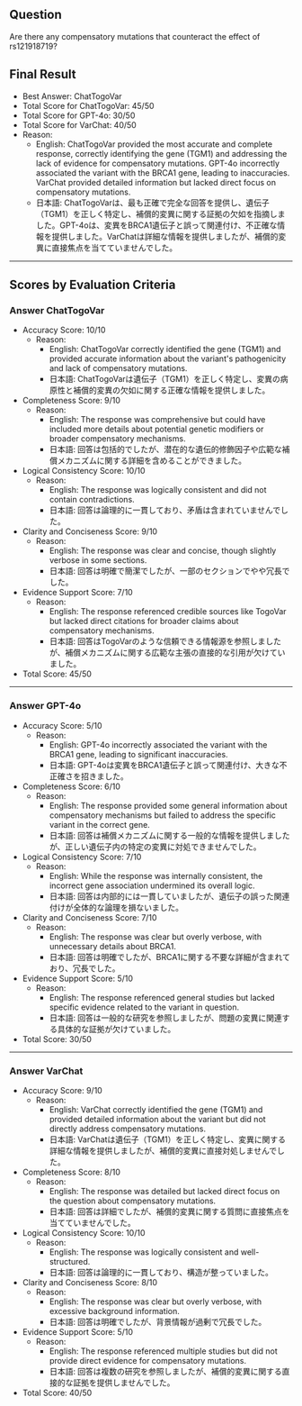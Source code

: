 ## Question

Are there any compensatory mutations that counteract the effect of rs121918719?

## Final Result

- Best Answer: ChatTogoVar
- Total Score for ChatTogoVar: 45/50
- Total Score for GPT-4o: 30/50
- Total Score for VarChat: 40/50
- Reason:
  - English: ChatTogoVar provided the most accurate and complete response, correctly identifying the gene (TGM1) and addressing the lack of evidence for compensatory mutations. GPT-4o incorrectly associated the variant with the BRCA1 gene, leading to inaccuracies. VarChat provided detailed information but lacked direct focus on compensatory mutations.
  - 日本語: ChatTogoVarは、最も正確で完全な回答を提供し、遺伝子（TGM1）を正しく特定し、補償的変異に関する証拠の欠如を指摘しました。GPT-4oは、変異をBRCA1遺伝子と誤って関連付け、不正確な情報を提供しました。VarChatは詳細な情報を提供しましたが、補償的変異に直接焦点を当てていませんでした。

---

## Scores by Evaluation Criteria

### Answer ChatTogoVar
- Accuracy Score: 10/10
  - Reason: 
    - English: ChatTogoVar correctly identified the gene (TGM1) and provided accurate information about the variant's pathogenicity and lack of compensatory mutations.
    - 日本語: ChatTogoVarは遺伝子（TGM1）を正しく特定し、変異の病原性と補償的変異の欠如に関する正確な情報を提供しました。
- Completeness Score: 9/10
  - Reason: 
    - English: The response was comprehensive but could have included more details about potential genetic modifiers or broader compensatory mechanisms.
    - 日本語: 回答は包括的でしたが、潜在的な遺伝的修飾因子や広範な補償メカニズムに関する詳細を含めることができました。
- Logical Consistency Score: 10/10
  - Reason: 
    - English: The response was logically consistent and did not contain contradictions.
    - 日本語: 回答は論理的に一貫しており、矛盾は含まれていませんでした。
- Clarity and Conciseness Score: 9/10
  - Reason: 
    - English: The response was clear and concise, though slightly verbose in some sections.
    - 日本語: 回答は明確で簡潔でしたが、一部のセクションでやや冗長でした。
- Evidence Support Score: 7/10
  - Reason: 
    - English: The response referenced credible sources like TogoVar but lacked direct citations for broader claims about compensatory mechanisms.
    - 日本語: 回答はTogoVarのような信頼できる情報源を参照しましたが、補償メカニズムに関する広範な主張の直接的な引用が欠けていました。
- Total Score: 45/50

---

### Answer GPT-4o
- Accuracy Score: 5/10
  - Reason: 
    - English: GPT-4o incorrectly associated the variant with the BRCA1 gene, leading to significant inaccuracies.
    - 日本語: GPT-4oは変異をBRCA1遺伝子と誤って関連付け、大きな不正確さを招きました。
- Completeness Score: 6/10
  - Reason: 
    - English: The response provided some general information about compensatory mechanisms but failed to address the specific variant in the correct gene.
    - 日本語: 回答は補償メカニズムに関する一般的な情報を提供しましたが、正しい遺伝子内の特定の変異に対処できませんでした。
- Logical Consistency Score: 7/10
  - Reason: 
    - English: While the response was internally consistent, the incorrect gene association undermined its overall logic.
    - 日本語: 回答は内部的には一貫していましたが、遺伝子の誤った関連付けが全体的な論理を損ないました。
- Clarity and Conciseness Score: 7/10
  - Reason: 
    - English: The response was clear but overly verbose, with unnecessary details about BRCA1.
    - 日本語: 回答は明確でしたが、BRCA1に関する不要な詳細が含まれており、冗長でした。
- Evidence Support Score: 5/10
  - Reason: 
    - English: The response referenced general studies but lacked specific evidence related to the variant in question.
    - 日本語: 回答は一般的な研究を参照しましたが、問題の変異に関連する具体的な証拠が欠けていました。
- Total Score: 30/50

---

### Answer VarChat
- Accuracy Score: 9/10
  - Reason: 
    - English: VarChat correctly identified the gene (TGM1) and provided detailed information about the variant but did not directly address compensatory mutations.
    - 日本語: VarChatは遺伝子（TGM1）を正しく特定し、変異に関する詳細な情報を提供しましたが、補償的変異に直接対処しませんでした。
- Completeness Score: 8/10
  - Reason: 
    - English: The response was detailed but lacked direct focus on the question about compensatory mutations.
    - 日本語: 回答は詳細でしたが、補償的変異に関する質問に直接焦点を当てていませんでした。
- Logical Consistency Score: 10/10
  - Reason: 
    - English: The response was logically consistent and well-structured.
    - 日本語: 回答は論理的に一貫しており、構造が整っていました。
- Clarity and Conciseness Score: 8/10
  - Reason: 
    - English: The response was clear but overly verbose, with excessive background information.
    - 日本語: 回答は明確でしたが、背景情報が過剰で冗長でした。
- Evidence Support Score: 5/10
  - Reason: 
    - English: The response referenced multiple studies but did not provide direct evidence for compensatory mutations.
    - 日本語: 回答は複数の研究を参照しましたが、補償的変異に関する直接的な証拠を提供しませんでした。
- Total Score: 40/50